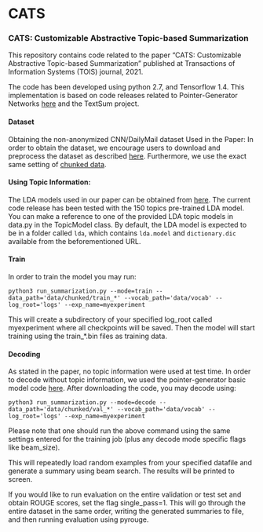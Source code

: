 # CATS
### CATS: Customizable Abstractive Topic-based Summarization

This repository contains code related to the paper “CATS: Customizable Abstractive Topic-based Summarization” published at Transactions of Information Systems (TOIS) journal, 2021. 


The code has been developed using python 2.7, and Tensorflow 1.4. This implementation is based on code releases related to Pointer-Generator Networks [here](https://github.com/abisee/pointer-generator) and the TextSum project. 


#### Dataset
Obtaining the non-anonymized CNN/DailyMail dataset Used in the Paper:
In order to obtain the dataset, we encourage users to download and preprocess the dataset as described [here](https://github.com/abisee/cnn-dailymail). Furthermore, we use the exact same setting of [chunked data](https://github.com/abisee/cnn-dailymail/issues/3). 
 

#### Using Topic Information:

The LDA models used in our paper can be obtained from [here](https://drive.google.com/drive/folders/1M86uAM21Zx8Xn-W4TTi74t7nWCQr1f9v?usp=sharing). The current code release has been tested with the 150 topics pre-trained LDA model. You can make a reference to one of the provided LDA topic models in data.py in the TopicModel class. By default, the LDA model is expected to be in a folder called `lda`, which contains `lda.model` and `dictionary.dic` available from the beforementioned URL.

#### Train 
In order to train the model you may run:

```
python3 run_summarization.py --mode=train --data_path='data/chunked/train_*' --vocab_path='data/vocab' --log_root='logs' --exp_name=myexperiment
```

This will create a subdirectory of your specified log_root called myexperiment where all checkpoints will be saved. Then the model will start training using the train_*.bin files as training data.


#### Decoding
As stated in the paper, no topic information were used at test time. In order to decode without topic information, we used the pointer-generator basic model code [here](https://github.com/abisee/pointer-generator). After downloading the code, you may decode using:

```
python3 run_summarization.py --mode=decode --data_path='data/chunked/val_*' --vocab_path='data/vocab' --log_root='logs' --exp_name=myexperiment
```

Please note that one should run the above command using the same settings entered for the training job (plus any decode mode specific flags like beam_size).

This will repeatedly load random examples from your specified datafile and generate a summary using beam search. The results will be printed to screen.

If you would like to run evaluation on the entire validation or test set and obtain ROUGE scores, set the flag single_pass=1. This will go through the entire dataset in the same order, writing the generated summaries to file, and then running evaluation using pyrouge.   
